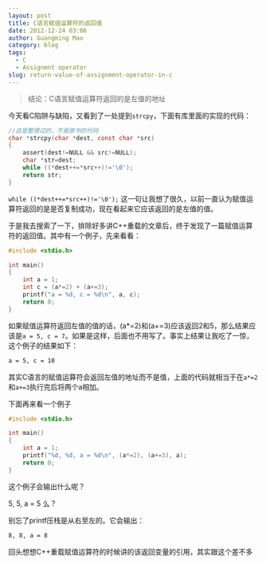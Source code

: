 ```yaml
---
layout: post
title: C语言赋值运算符的返回值
date: 2012-12-24 03:06
author: Guangming Mao
category: blog
tags:
  - C
  - Assignmnt operator
slug: return-value-of-assignment-operator-in-c
---
```



>结论：C语言赋值运算符返回的是左值的地址

<!--more-->

今天看C陷阱与缺陷，又看到了一处提到`strcpy`，下面有库里面的实现的代码：

```c
//这是整理过的，不是原书的代码
char *strcpy(char *dest, const char *src)
{
    assert(dest!=NULL && src!=NULL);
    char *str=dest;
    while ((*dest++=*src++)!='\0');
    return str;
}
```

`while ((*dest++=*src++)!='\0');`
这一句让我想了很久，以前一直认为赋值运算符返回的是是否复制成功，现在看起来它应该返回的是左值的值。

于是我去搜索了一下，排除好多讲C++重载的文章后，终于发现了一篇赋值运算符的返回值。其中有一个例子，先来看看：

```c
#include <stdio.h>

int main()
{
    int a = 1;
    int c = (a*=2) + (a+=3);
    printf("a = %d, c = %d\n", a, c);
    return 0;
}
```

如果赋值运算符返回左值的值的话，(a*=2)和(a+=3)应该返回2和5，那么结果应该是`a = 5, c =
7`。如果是这样，后面也不用写了。事实上结果让我吃了一惊，这个例子的结果如下：

```bash
a = 5, c = 10
```

其实C语言的赋值运算符会返回左值的地址而不是值，上面的代码就相当于在`a*=2`和`a+=3`执行完后将两个a相加。

下面再来看一个例子

```c
#include <stdio.h>

int main()
{
    int a = 1;
    printf("%d, %d, a = %d\n", (a*=2), (a+=3), a);
    return 0;
}
```


这个例子会输出什么呢？

5, 5, a = 5 么？

别忘了printf压栈是从右至左的。它会输出：

```bash
8, 8, a = 8
```

回头想想C++重载赋值运算符的时候讲的该返回变量的引用，其实跟这个差不多